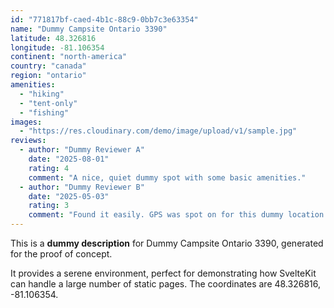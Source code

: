 ```yaml
---
id: "771817bf-caed-4b1c-88c9-0bb7c3e63354"
name: "Dummy Campsite Ontario 3390"
latitude: 48.326816
longitude: -81.106354
continent: "north-america"
country: "canada"
region: "ontario"
amenities:
  - "hiking"
  - "tent-only"
  - "fishing"
images:
  - "https://res.cloudinary.com/demo/image/upload/v1/sample.jpg"
reviews:
  - author: "Dummy Reviewer A"
    date: "2025-08-01"
    rating: 4
    comment: "A nice, quiet dummy spot with some basic amenities."
  - author: "Dummy Reviewer B"
    date: "2025-05-03"
    rating: 3
    comment: "Found it easily. GPS was spot on for this dummy location."
---
```


This is a **dummy description** for Dummy Campsite Ontario 3390, generated for the proof of concept.

It provides a serene environment, perfect for demonstrating how SvelteKit can handle a large number of static pages. The coordinates are 48.326816, -81.106354.

